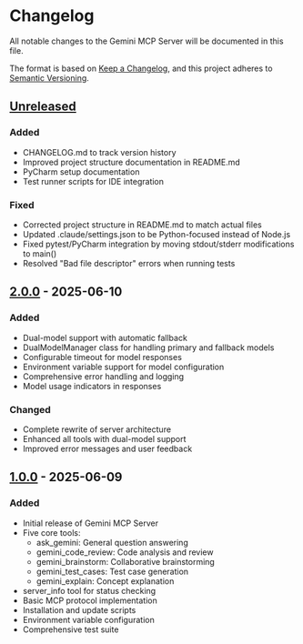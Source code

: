 # Changelog

All notable changes to the Gemini MCP Server will be documented in this file.

The format is based on [Keep a Changelog](https://keepachangelog.com/en/1.0.0/),
and this project adheres to [Semantic Versioning](https://semver.org/spec/v2.0.0.html).

## [Unreleased]

### Added
- CHANGELOG.md to track version history
- Improved project structure documentation in README.md
- PyCharm setup documentation
- Test runner scripts for IDE integration

### Fixed
- Corrected project structure in README.md to match actual files
- Updated .claude/settings.json to be Python-focused instead of Node.js
- Fixed pytest/PyCharm integration by moving stdout/stderr modifications to main()
- Resolved "Bad file descriptor" errors when running tests

## [2.0.0] - 2025-06-10

### Added
- Dual-model support with automatic fallback
- DualModelManager class for handling primary and fallback models
- Configurable timeout for model responses
- Environment variable support for model configuration
- Comprehensive error handling and logging
- Model usage indicators in responses

### Changed
- Complete rewrite of server architecture
- Enhanced all tools with dual-model support
- Improved error messages and user feedback

## [1.0.0] - 2025-06-09

### Added
- Initial release of Gemini MCP Server
- Five core tools:
  - ask_gemini: General question answering
  - gemini_code_review: Code analysis and review
  - gemini_brainstorm: Collaborative brainstorming
  - gemini_test_cases: Test case generation
  - gemini_explain: Concept explanation
- server_info tool for status checking
- Basic MCP protocol implementation
- Installation and update scripts
- Environment variable configuration
- Comprehensive test suite

[Unreleased]: https://github.com/lbds137/gemini-mcp-server/compare/v2.0.0...HEAD
[2.0.0]: https://github.com/lbds137/gemini-mcp-server/compare/v1.0.0...v2.0.0
[1.0.0]: https://github.com/lbds137/gemini-mcp-server/releases/tag/v1.0.0
